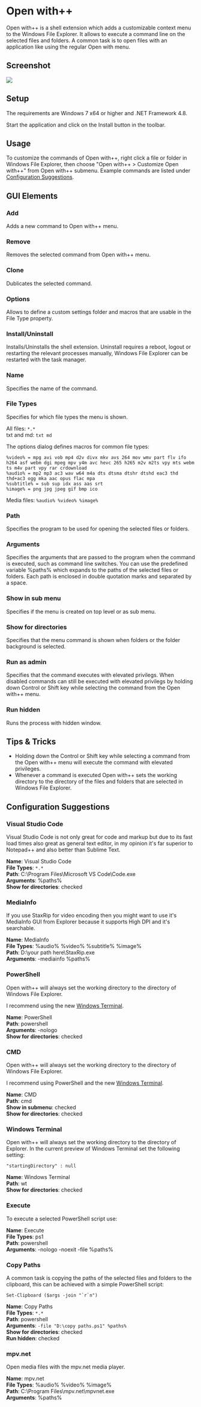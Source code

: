 
# Open with++

Open with++ is a shell extension which adds a customizable context menu to the Windows File Explorer. It allows to execute a command line on the selected files and folders. A common task is to open files with an application like using the regular Open with menu.

## Screenshot

![](https://raw.githubusercontent.com/stax76/OpenWithPlusPlus/master/Main.png)

## Setup

The requirements are Windows 7 x64 or higher and .NET Framework 4.8.

Start the application and click on the Install button in the toolbar.

## Usage

To customize the commands of Open with++, right click a file or folder in Windows File Explorer, then choose "Open with++ > Customize Open with++" from Open with++ submenu. Example commands are listed under [Configuration Suggestions](#configuration-suggestions).

## GUI Elements

### Add

Adds a new command to Open with++ menu.

### Remove

Removes the selected command from Open with++ menu.

### Clone

Dublicates the selected command.

### Options

Allows to define a custom settings folder and macros that are usable in the File Type property.

### Install/Uninstall

Installs/Uninstalls the shell extension. Uninstall requires a reboot, logout or restarting the relevant processes manually, Windows File Explorer can be restarted with the task manager.

### Name

Specifies the name of the command.

### File Types

Specifies for which file types the menu is shown.

All files: `*.*`  
txt and md: `txt md`  

The options dialog defines macros for common file types:

```
%video% = mpg avi vob mp4 d2v divx mkv avs 264 mov wmv part flv ifo h264 asf webm dgi mpeg mpv y4m avc hevc 265 h265 m2v m2ts vpy mts webm ts m4v part vpy rar crdownload
%audio% = mp2 mp3 ac3 wav w64 m4a dts dtsma dtshr dtshd eac3 thd thd+ac3 ogg mka aac opus flac mpa
%subtitle% = sub sup idx ass aas srt
%image% = png jpg jpeg gif bmp ico
```

Media files: `%audio% %video% %image%`  

### Path

Specifies the program to be used for opening the selected files or folders.

### Arguments

Specifies the arguments that are passed to the program when the command is executed, such as command line switches. You can use the predefined variable %paths% which expands to the paths of the selected files or folders. Each path is enclosed in double quotation marks and separated by a space.

### Show in sub menu

Specifies if the menu is created on top level or as sub menu.

### Show for directories

Specifies that the menu command is shown when folders or the folder background is selected.

### Run as admin

Specifies that the command executes with elevated privilegs. When disabled commands can still be executed with elevated privilegs by holding down Control or Shift key while selecting the command from the Open with++ menu.

### Run hidden

Runs the process with hidden window.

## Tips & Tricks

- Holding down the Control or Shift key while selecting a command from the Open with++ menu will execute the command with elevated privileges.
- Whenever a command is executed Open with++ sets the working directory to the directory of the files and folders that are selected in Windows File Explorer.

## Configuration Suggestions

### Visual Studio Code

Visual Studio Code is not only great for code and markup but due to its fast load times also great as general text editor, in my opinion it's far superior to Notepad++ and also better than Sublime Text.

**Name**: Visual Studio Code  
**File Types**: `*.*`  
**Path**: C:\Program Files\Microsoft VS Code\Code.exe  
**Arguments**: %paths%  
**Show for directories**: checked

### MediaInfo

If you use StaxRip for video encoding then you might want to use it's MediaInfo GUI from Explorer because it supports High DPI and it's searchable.

**Name**: MediaInfo  
**File Types**: %audio% %video% %subtitle% %image%  
**Path**: D:\your path here\StaxRip.exe  
**Arguments**: -mediainfo %paths%  

### PowerShell

Open with++ will always set the working directory to the directory of Windows File Explorer.

I recommend using the new [Windows Terminal](https://www.microsoft.com/en-us/p/windows-terminal-preview/9n0dx20hk701?activetab=pivot:overviewtab).

**Name**: PowerShell  
**Path**: powershell  
**Arguments**: -nologo  
**Show for directories**: checked  

### CMD

Open with++ will always set the working directory to the directory of Windows File Explorer.

I recommend using PowerShell and the new [Windows Terminal](https://www.microsoft.com/en-us/p/windows-terminal-preview/9n0dx20hk701?activetab=pivot:overviewtab).

**Name**: CMD  
**Path**: cmd  
**Show in submenu**: checked  
**Show for directories**: checked  

### Windows Terminal

Open with++ will always set the working directory to the directory of Explorer. In the current preview of Windows Terminal set the following setting:

    "startingDirectory" : null

**Name**: Windows Terminal  
**Path**: wt  
**Show for directories**: checked  

### Execute

To execute a selected PowerShell script use:

**Name**: Execute  
**File Types**: ps1  
**Path**: powershell  
**Arguments**: -nologo -noexit -file %paths%  

### Copy Paths

A common task is copying the paths of the selected files and folders to the clipboard, this can be achieved with a simple PowerShell script:

```Set-Clipboard ($args -join "`r`n")```

**Name**: Copy Paths  
**File Types**: `*.*`  
**Path**: powershell  
**Arguments**: `-file "D:\copy paths.ps1" %paths%`  
**Show for directories**: checked  
**Run hidden**: checked  

### mpv.net

Open media files with the mpv.net media player.

**Name**: mpv.net  
**File Types**: %audio% %video% %image%  
**Path**: C:\Program Files\mpv.net\mpvnet.exe  
**Arguments**: %paths%  